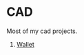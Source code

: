 # CAD

Most of my cad projects.

1. [Wallet](https://cad.onshape.com/documents/6f20790d8d7aeb37fa6ccd96/w/ee2b1f57b007071a2a1df0cc/e/de6189729641e794668660da?renderMode=0&uiState=680ee89752d9d03279bbac51)
